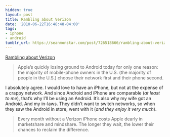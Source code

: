 ```yaml
---
hidden: true
layout: post
title: Rambling about Verizon
date: '2010-06-22T16:48:48-04:00'
tags:
- iphone
- android
tumblr_url: https://seanmonstar.com/post/726518666/rambling-about-verizon
---
```

[Rambling about Verizon](http://www.marco.org/725288444)  

> Apple’s quickly losing ground to Android today for only one reason: the majority of mobile-phone owners in the U.S. (the majority of people in the U.S.) choose their network first and their phone second.

I absolutely agree. I would love to have an iPhone, but not at the expense of a crappy network. And since Android and iPhone are comparable (_at least to me_), that’s why I’ll be using an Android. It’s also why my wife got an Android. And my in-laws. They didn’t want to switch networks, so when they saw the Android in store, went with it (_and they enjoy it very much_).

> Every month without a Verizon iPhone costs Apple dearly in marketshare and mindshare. The longer they wait, the lower their chances to reclaim the difference.

